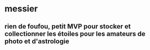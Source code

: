 # messier
## rien de foufou, petit MVP pour stocker et collectionner les étoiles pour les amateurs de photo et d'astrologie